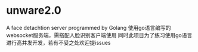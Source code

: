 # unware2.0
A face detachtion server programmed by Golang
使用go语言编写的websocket服务端，需搭配人脸识别客户端使用
同时此项目为了练习使用go语言进行高并发开发，若有不妥之处欢迎提issues
